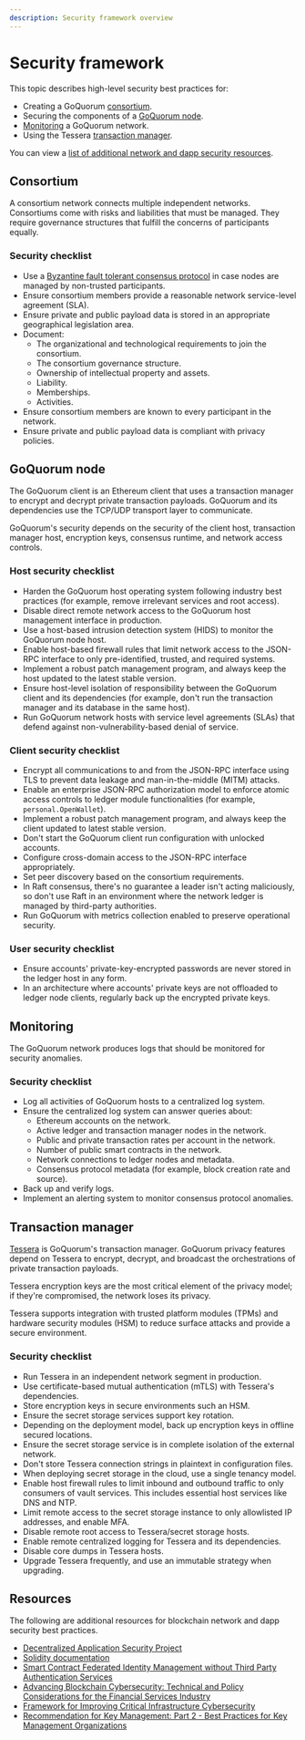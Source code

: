 ```yaml
---
description: Security framework overview
---
```


# Security framework

This topic describes high-level security best practices for:

- Creating a GoQuorum [consortium](#consortium).
- Securing the components of a [GoQuorum node](#goquorum-node).
- [Monitoring](#monitoring) a GoQuorum network.
- Using the Tessera [transaction manager](#transaction-manager).

You can view a [list of additional network and dapp security resources](#resources).

## Consortium

A consortium network connects multiple independent networks.
Consortiums come with risks and liabilities that must be managed.
They require governance structures that fulfill the concerns of participants equally.

### Security checklist

- Use a [Byzantine fault tolerant consensus protocol](Consensus/Overview.md) in case nodes are managed by
  non-trusted participants.
- Ensure consortium members provide a reasonable network service-level agreement (SLA).
- Ensure private and public payload data is stored in an appropriate geographical legislation area.
- Document:
    - The organizational and technological requirements to join the consortium.
    - The consortium governance structure.
    - Ownership of intellectual property and assets.
    - Liability.
    - Memberships.
    - Activities.
- Ensure consortium members are known to every participant in the network.
- Ensure private and public payload data is compliant with privacy policies.

## GoQuorum node

The GoQuorum client is an Ethereum client that uses a transaction manager to encrypt and decrypt private transaction payloads.
GoQuorum and its dependencies use the TCP/UDP transport layer to communicate.

GoQuorum's security depends on the security of the client host, transaction manager host, encryption keys, consensus
runtime, and network access controls.

### Host security checklist

- Harden the GoQuorum host operating system following industry best practices (for example, remove irrelevant services
  and root access).
- Disable direct remote network access to the GoQuorum host management interface in production.
- Use a host-based intrusion detection system (HIDS) to monitor the GoQuorum node host.
- Enable host-based firewall rules that limit network access to the JSON-RPC interface to only pre-identified, trusted,
  and required systems.
- Implement a robust patch management program, and always keep the host updated to the latest stable version.
- Ensure host-level isolation of responsibility between the GoQuorum client and its dependencies (for example, don't run
  the transaction manager and its database in the same host).
- Run GoQuorum network hosts with service level agreements (SLAs) that defend against non-vulnerability-based denial of service.

### Client security checklist

- Encrypt all communications to and from the JSON-RPC interface using TLS to prevent data leakage and
  man-in-the-middle (MITM) attacks.
- Enable an enterprise JSON-RPC authorization model to enforce atomic access controls to ledger module
  functionalities (for example, `personal.OpenWallet`).
- Implement a robust patch management program, and always keep the client updated to latest stable version.
- Don't start the GoQuorum client run configuration with unlocked accounts.
- Configure cross-domain access to the JSON-RPC interface appropriately.
- Set peer discovery based on the consortium requirements.
- In Raft consensus, there's no guarantee a leader isn't acting maliciously, so don't use Raft in an environment where
  the network ledger is managed by third-party authorities.
- Run GoQuorum with metrics collection enabled to preserve operational security.

### User security checklist

- Ensure accounts' private-key-encrypted passwords are never stored in the ledger host in any form.
- In an architecture where accounts' private keys are not offloaded to ledger node clients, regularly back up the
  encrypted private keys.

## Monitoring

The GoQuorum network produces logs that should be monitored for security anomalies.

### Security checklist

- Log all activities of GoQuorum hosts to a centralized log system.
- Ensure the centralized log system can answer queries about:
    - Ethereum accounts on the network.
    - Active ledger and transaction manager nodes in the network.
    - Public and private transaction rates per account in the network.
    - Number of public smart contracts in the network.
    - Network connections to ledger nodes and metadata.
    - Consensus protocol metadata (for example, block creation rate and source).
- Back up and verify logs.
- Implement an alerting system to monitor consensus protocol anomalies.

## Transaction manager

[Tessera](https://docs.tessera.consensys.net) is GoQuorum's transaction manager.
GoQuorum privacy features depend on Tessera to encrypt, decrypt, and broadcast the orchestrations of private
transaction payloads.

Tessera encryption keys are the most critical element of the privacy model; if they're compromised, the network loses
its privacy.

Tessera supports integration with trusted platform modules (TPMs) and hardware security modules (HSM) to reduce surface
attacks and provide a secure environment.

### Security checklist

- Run Tessera in an independent network segment in production.
- Use certificate-based mutual authentication (mTLS) with Tessera's dependencies.
- Store encryption keys in secure environments such an HSM.
- Ensure the secret storage services support key rotation.
- Depending on the deployment model, back up encryption keys in offline secured locations.
- Ensure the secret storage service is in complete isolation of the external network.
- Don't store Tessera connection strings in plaintext in configuration files.
- When deploying secret storage in the cloud, use a single tenancy model.
- Enable host firewall rules to limit inbound and outbound traffic to only consumers of vault services.
  This includes essential host services like DNS and NTP.
- Limit remote access to the secret storage instance to only allowlisted IP addresses, and enable MFA.
- Disable remote root access to Tessera/secret storage hosts.
- Enable remote centralized logging for Tessera and its dependencies.
- Disable core dumps in Tessera hosts.
- Upgrade Tessera frequently, and use an immutable strategy when upgrading.

## Resources

The following are additional resources for blockchain network and dapp security best practices.

- [Decentralized Application Security Project](https://www.dasp.co/)
- [Solidity documentation](https://docs.soliditylang.org/en/v0.8.10/)
- [Smart Contract Federated Identity Management without Third Party Authentication Services](https://ws680.nist.gov/publication/get_pdf.cfm?pub_id=925957)
- [Advancing Blockchain Cybersecurity: Technical and Policy Considerations for the Financial Services Industry](https://query.prod.cms.rt.microsoft.com/cms/api/am/binary/RE1TH5G)
- [Framework for Improving Critical Infrastructure Cybersecurity](https://nvlpubs.nist.gov/nistpubs/CSWP/NIST.CSWP.04162018.pdf)
- [Recommendation for Key Management: Part 2 - Best Practices for Key Management Organizations](https://nvlpubs.nist.gov/nistpubs/SpecialPublications/NIST.SP.800-57pt2r1.pdf)
